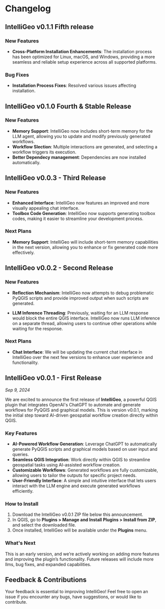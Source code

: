 # Changelog

## IntelliGeo v0.1.1 Fifth release

### New Features

- **Cross-Platform Installation Enhancements**: The installation process has been optimized for Linux, macOS, and Windows, providing a more seamless and reliable setup experience across all supported platforms.

### Bug Fixes

- **Installation Process Fixes**: Resolved various issues affecting installation.

## IntelliGeo v0.1.0 Fourth & Stable Release

### New Features

- **Memory Support**: IntelliGeo now includes short-term memory for the LLM agent, allowing you to update and modify previously generated workflows.
- **Workflow Slection**: Multiple interactions are generated, and selecting a workflow triggers its execution.
- **Better Dependecy management**: Dependencies are now installed automatically.

## IntelliGeo v0.0.3 - Third Release

### New Features

- **Enhanced Interface**: IntelliGeo now features an improved and more visually appealing chat interface.
- **Toolbox Code Generation**: IntelliGeo now supports generating toolbox codes, making it easier to streamline your development process.

### Next Plans

- **Memory Support**: IntelliGeo will include short-term memory capabilities in the next version, allowing you to enhance or fix generated code more effectively.

## IntelliGeo v0.0.2 - Second Release

### New Features

- **Reflection Mechanism**: IntelliGeo now attempts to debug problematic PyQGIS scripts and provide improved output when such scripts are generated.

- **LLM Inference Threading**: Previously, waiting for an LLM response would block the entire QGIS interface. IntelliGeo now runs LLM inference on a separate thread, allowing users to continue other operations while waiting for the response.

### Next Plans

- **Chat Interface**: We will be updating the current chat interface in IntelliGeo over the next few versions to enhance user experience and functionality.

## IntelliGeo v0.0.1 - First Release

*Sep 9, 2024*

We are excited to announce the first release of **IntelliGeo**, a powerful QGIS plugin that integrates OpenAI's ChatGPT to automate and generate workflows for PyQGIS and graphical models. This is version  v0.0.1, marking the initial step toward AI-driven geospatial workflow  creation directly within QGIS.

### Key Features

- **AI-Powered Workflow Generation**: Leverage ChatGPT to automatically generate PyQGIS scripts and graphical models based on user input and queries.
- **Seamless QGIS Integration**: Work directly within QGIS to streamline geospatial tasks using AI-assisted workflow creation.
- **Customizable Workflows**: Generated workflows are fully customizable, allowing users to tailor the outputs for specific project needs.
- **User-Friendly Interface**: A simple and intuitive interface that lets users interact with the LLM engine and execute generated workflows efficiently.

### How to Install

1. Download the IntelliGeo v0.0.1 ZIP file below this announcement.
2. In QGIS, go to **Plugins > Manage and Install Plugins > Install from ZIP**, and select the downloaded file.
3. Once installed, IntelliGeo will be available under the **Plugins** menu.

### What's Next

This is an early version, and we’re actively working on adding more features and improving the plugin’s functionality. Future releases will  include more llms, bug fixes, and expanded capabilities.

## Feedback & Contributions

Your feedback is essential to improving IntelliGeo! Feel free to open an issue if you encounter any bugs, have suggestions, or would like to  contribute.
